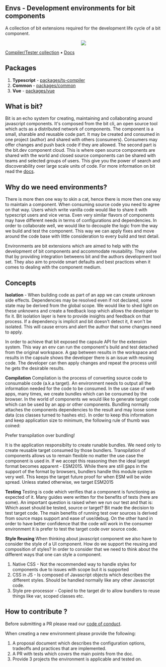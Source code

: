 Envs - Development environments for bit components
------------------------------------------------

A collection of bit extensions required for the development life cycle of a bit component.

<p align="center">
  <a href="https://bit.dev/bit/envs"><img src="https://storage.googleapis.com/bit-docs/Screen%20Shot%202019-06-06%20at%201.26.32%20PM.png"></a>
</p>

[Compiler/Tester collection](https://bit.dev/bit/envs) • [Docs](https://docs.bit.dev/docs/building-components.html)

Packages
---------------

1. **Typescript** - [packages/ts-compiler](https://github.com/teambit/envs/tree/master/packages/ts-compiler) 
2. **Common** - [packages/common](https://github.com/teambit/envs/tree/master/packages/common) 
3. **Vue** - [packages/vue](https://github.com/teambit/envs/tree/master/packages/vue) 

What is bit? 
-------------
Bit is an echo system for creating, maintaining and collaborating around javascript components. It's composed from the bit cli, an open source tool which acts as a distributed network of components. The component is a small, sharable and reusable code part. It may be created and consumed in one project (author) and shared with others (consumers). Consumers may offer changes and push back code if they are allowed. The second part is the bit.dev component cloud. This is where open source components are shared with the world and closed source components can be shared with teams and selected groups of users. This give you the power of search and discoverability over large scale units of code. For more information on bit read the [docs](https://docs.bit.dev/docs/what-is-bit).

Why do we need environments?
-----------------------------
There is more then one way to skin a cat, hence there is more then one way to maintain a component. When consuming source code you need to agree on that way. Users which write vanilla code would like to share it with typescript users and vice versa. Even very similar flavors of components may have different needs in terms of configurations and dependencies. In order to collaborate well, we would like to decouple the logic from the way we build and test the component. This way we can apply fixes and move around the code base with little consideration to every build and test detail.

Environments are bit extensions which are aimed to help with the development of bit components and accommodate reusability. They solve that by providing integration betweens bit and the authors development tool set. They also aim to provide smart defaults and best practices when it comes to dealing with the component medium.

Concepts
-------
**Isolation** - When building code as part of an app we can create unknown side effects. Dependencies may be resolved even if not declared, some state may be derived from the global scope. We would like to shed light on these unknowns and create a feedback loop which allows the developer to fix it. Bit isolation layer is here to provide insights and feedback on that process. If a dependency is implicit and bit doesn't detect it, it won't be isolated. This will cause errors and alert the author that some changes need to apply. 

In order to achieve that bit exposed the capsule API for the extension system. This way an env can run the component's build and test detached from the original workspace. A gap between results in the workspace and results in the capsule shows the developer there is an issue with reusing code. The developer can then apply changes and repeat the process until he gets the desirable results.

**Compilation**
Compilation is the process of converting source code to consumable code (a.k.a target). An environment needs to output all the information needed for the code to be consumed. In the use case of web apps, many times, we create bundles which can be consumed by the browser. In the world of components we would like to generate target code which can be used by an app or other components. Bundling normally attaches the components dependencies to the result and may loose some data (css classes turned to hashes etc). In order to keep this information and keep application size to minimum, the following rule of thumb was coined:

Prefer transpilation over bundling!

It is the application responsibilty to create runable bundles. We need only to create reusable target consumed by those bundlers. Transpilation of components allows us to remain flexible no matter the use case the component is used in. If we accept this reasoning then the ideal target format becomes apparent - ESM2015. While there are still gaps in the support of the format by browsers, bundlers handle this module system very well. This keeps the target future proof for when ESM will be wide spread. Unless stated otherwise, we target ESM2015

**Testing**
Testing is code which verifies that a component is functioning as expected of it. Many guides were written for the benefits of tests (here are some). An important question is raised when we run our test and that is: Which asset should be tested, source or target? Bit made the decision to test target code. The main benefits of running test over sources is derived from source maps support and ease of use/debug. On the other hand in order to have better confidence that the code will work in the consumer environment it is prefer to test the target code over source code.  

**Style Reusing**
When thinking about javascript component we also have to consider the style of a UI component. How do we support the reusing and composition of styles? In order to consider that we need to think about the different ways that one can style a component. 

1. Native CSS - Not the recommended way to handle styles for components due to issues with scope but it is supported
2. CSS in JS  - Is composed of Javascript objects which describes the different styles. Should be handled normally like any other Javascript code. 
3. Style pre-processor - Copied to the target dir to allow bundlers to reuse things like var, scoped classes etc. 

How to contribute ?
----------------
Before submitting a PR please read our [code of conduct](https://github.com/teambit/bit/blob/master/CODE_OF_CONDUCT.md). 

When creating a new environment please provide the following:

1. A proposal document which describes the configuration options, tradeoffs and practices that are implemented.
2. A PR with tests which covers the main points from the doc. 
3. Provide 3 projects the environment is applicable and tested on.
